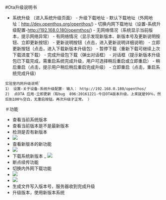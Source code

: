 #Ota升级说明书

- 系统升级 （进入系统升级页面）
      - 升级下载地址
          - 默认下载地址（外网地址：http://dev.openthos.org/openthos/)
          - 切换内网下载地址（设置-系统升级配置-http://192.168.0.180/opemthos/)
      - 无网络情况（系统显示当前版本，提示网络异常）
      - 有网络情况（显示发现新版本、新版本号及更新说明按钮、立即更新按钮）
         - 更新说明按钮（点击，进入更新说明详细说明）
         - 立即更新按钮（点击，进入下载新版本升级包）
            - 暂停下载（重新下载可继续上次下载进度下载）
            - 完成升级包下载（弹出对话框）
               - 对话框（提示新版本升级包已下载完成，需重启系统完成升级，用户可选择稍后重启或立即重启）
               - 稍后重启（点击，提示用户稍后稍后重启完成升级）
               - 立即重启（点击，重启系统完成升级）



```
实验室内网升级说明`
1） 设置-关于设备-系统升级配置- 输入： http://192.168.0.180/openthos/
2)  点OTA 应用-立即更新（有bug  896:20161221-今日OTA版本升级，上来就是99％，然后到100％空白，无重启按钮。再次升级才正常。 ）
```
＃功能
- 查看当前系统版本
- 查看当前版本是不是最新版本
- 检测是否有新版本
- ![](https://github.com/openthos/community-analysis/blob/master/pic/using-instractions-pic/tmp_15653-Screenshot_2016-12-28-10-18-50293635875.png)
- 查看新版本的新功能
- ![](https://github.com/openthos/community-analysis/blob/master/pic/using-instractions-pic/tmp_15653-Screenshot_2016-12-28-10-18-57906777015.png)
- 下载系统新版本
_ ![](https://github.com/openthos/community-analysis/blob/master/pic/using-instractions-pic/tmp_15653-Screenshot_2016-12-28-10-19-18-1462869611.png)
- 断点续传功能
- 切换内外网下载功能
- ![](https://github.com/openthos/community-analysis/blob/master/pic/using-instractions-pic/tmp_15653-Screenshot_2016-12-28-10-35-131574476588.png)
- ![](https://github.com/openthos/community-analysis/blob/master/pic/using-instractions-pic/tmp_15653-Screenshot_2016-12-28-10-38-31-1032758385.png)
- 生成文件写入版本号，服务器收到完成升级
- 升级版本，使用新版本系统
